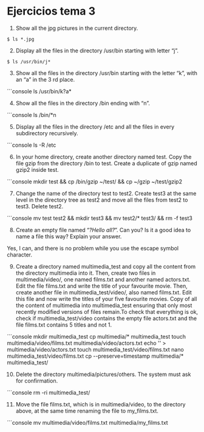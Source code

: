 # Ejercicios tema 3

1. Show all the jpg pictures in the current directory.

```console
$ ls *.jpg
```


2. Display all the files in the directory /usr/bin starting with letter “j”.

```console
$ ls /usr/bin/j*
```


3. Show all the files in the directory /usr/bin starting with the letter “k”, with an “a”
in the 3 rd place.

´´´console
ls /usr/bin/k?a*


4. Show all the files in the directory /bin ending with “n”.

´´´console
ls /bin/*n


5. Display all the files in the directory /etc and all the files in every subdirectory
recursively.

´´´console
ls -R /etc


6. In your home directory, create another directory named test. Copy the file gzip from
the directory /bin to test. Create a duplicate of gzip named gzip2 inside test.

´´´console
mkdir test && cp /bin/gzip ~/test/ && cp ~/gzip ~/test/gzip2


7. Change the name of the directory test to test2. Create test3 at the same level in
the directory tree as test2 and move all the files from test2 to test3. Delete test2.

´´´console
mv test test2 && mkdir test3 && mv test2/* test3/ && rm -f test3


8. Create an empty file named “*?Hello all?*”. Can you? Is it a good idea to name a file
this way? Explain your answer.

Yes, I can, and there is no problem while you use the escape symbol character.


9. Create a directory named multimedia_test and copy all the content from the
directory multimedia into it. Then, create two files in multimedia/video/, one
named films.txt and another named actors.txt. Edit the file films.txt and write
the title of your favourite movie. Then, create another file in multimedia_test/video/,
also named films.txt. Edit this file and now write the titles of your five favourite movies.
Copy of all the content of multimedia into multimedia_test ensuring that
only most recently modified versions of files remain.To check that
everything is ok, check if multimedia_test/video contains the empty file
actors.txt and the file films.txt contains 5 titles and not 1.

´´´console
mkdir multimedia_test
cp multimedia/* multimedia_test
touch multimedia/video/films.txt multimedia/video/actors.txt
echo '<your prefer film>' > multimedia/video/actors.txt
touch multimedia_test/video/films.txt
nano multimedia_test/video/films.txt
cp --preserve=timestamp multimedia/* multimedia_test/


10. Delete the directory multimedia/pictures/others. The system must ask for
confirmation.

´´´console
rm -ri multimedia_test/


11. Move the file films.txt, which is in multimedia/video, to the directory above,
at the same time renaming the file to my_films.txt.

´´´console
mv multimedia/video/films.txt multimedia/my_films.txt

